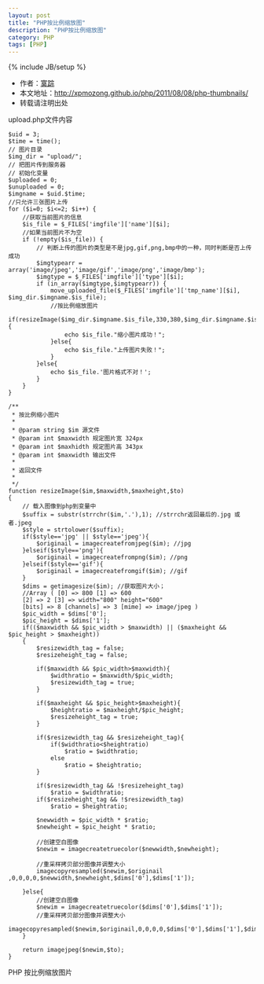```yaml
---
layout: post
title: "PHP按比例缩放图"
description: "PHP按比例缩放图"
category: PHP
tags: [PHP]
---
```

{% include JB/setup %}

*   作者：<a href="http://weibo.com/xpmozong" target="blank">寞踪</a>
*   本文地址：http://xpmozong.github.io/php/2011/08/08/php-thumbnails/
*   转载请注明出处

upload.php文件内容

    $uid = 3;
    $time = time();
    // 图片目录
    $img_dir = "upload/";
    // 把图片传到服务器
    // 初始化变量
    $uploaded = 0;
    $unuploaded = 0;
    $imgname = $uid.$time;
    //只允许三张图片上传
    for ($i=0; $i<=2; $i++) {
        //获取当前图片的信息
        $is_file = $_FILES['imgfile']['name'][$i];
        //如果当前图片不为空
        if (!empty($is_file)) {
            // 判断上传的图片的类型是不是jpg,gif,png,bmp中的一种，同时判断是否上传成功
            $imgtypearr = array('image/jpeg','image/gif','image/png','image/bmp');
            $imgtype = $_FILES['imgfile']['type'][$i];
            if (in_array($imgtype,$imgtypearr)) {
                move_uploaded_file($_FILES['imgfile']['tmp_name'][$i], $img_dir.$imgname.$is_file);
                //按比例缩放图片
                if(resizeImage($img_dir.$imgname.$is_file,330,380,$img_dir.$imgname.$is_file)){
                    echo $is_file."缩小图片成功！";
                }else{
                    echo $is_file."上传图片失败！";
                }
            }else{
                echo $is_file.'图片格式不对！';
            }
        }
    }
    
    /**
     * 按比例缩小图片
     *
     * @param string $im 源文件
     * @param int $maxwidth 规定图片宽 324px
     * @param int $maxhidth 规定图片高 343px
   	 * @param int $maxwidth 输出文件
     *
     * 返回文件
     *
     */
    function resizeImage($im,$maxwidth,$maxheight,$to)
    {
        // 载入图像到php到变量中
        $suffix = substr(strrchr($im,'.'),1); //strrchr返回最后的.jpg 或者.jpeg
        $style = strtolower($suffix);
        if($style=='jpg' || $style=='jpeg'){
            $originail = imagecreatefromjpeg($im); //jpg
        }elseif($style=='png'){
            $originail = imagecreatefrompng($im); //png
        }elseif($style=='gif'){
            $originail = imagecreatefromgif($im); //gif
        }
        $dims = getimagesize($im); //获取图片大小；
        //Array ( [0] => 800 [1] => 600 
        [2] => 2 [3] => width="800" height="600" 
        [bits] => 8 [channels] => 3 [mime] => image/jpeg )
        $pic_width = $dims['0'];
        $pic_height = $dims['1'];
        if(($maxwidth && $pic_width > $maxwidth) || ($maxheight && $pic_height > $maxheight))
        {
            $resizewidth_tag = false;
            $resizeheight_tag = false;
    
            if($maxwidth && $pic_width>$maxwidth){
                $widthratio = $maxwidth/$pic_width;
                $resizewidth_tag = true;
            }
    
            if($maxheight && $pic_height>$maxheight){
                $heightratio = $maxheight/$pic_height;
                $resizeheight_tag = true;
            }
    
            if($resizewidth_tag && $resizeheight_tag){
                if($widthratio<$heightratio)
                    $ratio = $widthratio;
                else
                    $ratio = $heightratio;
            }
    
            if($resizewidth_tag && !$resizeheight_tag)
                $ratio = $widthratio;
            if($resizeheight_tag && !$resizewidth_tag)
                $ratio = $heightratio;
    
            $newwidth = $pic_width * $ratio;
            $newheight = $pic_height * $ratio;
    
            //创建空白图像
            $newim = imagecreatetruecolor($newwidth,$newheight);
    
            //重采样拷贝部分图像并调整大小
            imagecopyresampled($newim,$originail ,0,0,0,0,$newwidth,$newheight,$dims['0'],$dims['1']);
            
        }else{
            //创建空白图像
            $newim = imagecreatetruecolor($dims['0'],$dims['1']);
            //重采样拷贝部分图像并调整大小
            imagecopyresampled($newim,$originail,0,0,0,0,$dims['0'],$dims['1'],$dims['0'],$dims['1']);
        }
    
        return imagejpeg($newim,$to);
    }

PHP 按比例缩放图片